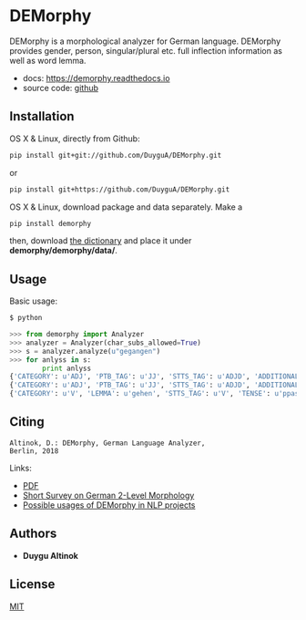 # DEMorphy

DEMorphy is a morphological analyzer for German language. DEMorphy provides gender, person, singular/plural etc. full inflection information as well as word lemma.  

* docs: https://demorphy.readthedocs.io
* source code: [github](https://github.com/DuyguA/DEMorphy)


## Installation

OS X & Linux, directly from Github:

```sh
pip install git+git://github.com/DuyguA/DEMorphy.git
```

or

```sh
pip install git+https://github.com/DuyguA/DEMorphy.git
```

OS X & Linux, download package and data separately. Make a 

```sh
pip install demorphy
```

then, download [the dictionary](https://github.com/DuyguA/DEMorphy/blob/master/DEMorphy/data/words.dg) and place it under **demorphy/demorphy/data/**.

## Usage 

Basic usage:

```sh
$ python
```
```python
>>> from demorphy import Analyzer
>>> analyzer = Analyzer(char_subs_allowed=True)
>>> s = analyzer.analyze(u"gegangen")
>>> for anlyss in s:
        print anlyss
{'CATEGORY': u'ADJ', 'PTB_TAG': u'JJ', 'STTS_TAG': u'ADJD', 'ADDITIONAL_ATTRIBUTES': u'<adv>', 'DEGREE': u'pos', 'LEMMA': u'gegangen'}
{'CATEGORY': u'ADJ', 'PTB_TAG': u'JJ', 'STTS_TAG': u'ADJD', 'ADDITIONAL_ATTRIBUTES': u'<pred>', 'DEGREE': u'pos', 'LEMMA': u'gegangen'}
{'CATEGORY': u'V', 'LEMMA': u'gehen', 'STTS_TAG': u'V', 'TENSE': u'ppast', 'PTB_TAG': u'V'}
```

## Citing


    Altinok, D.: DEMorphy, German Language Analyzer, 
    Berlin, 2018

Links:

* [PDF](www.arxiv.org/demorphypage)
* [Short Survey on German 2-Level Morphology](www.linkto2levelpage.de)
* [Possible usages of DEMorphy in NLP projects](www.linktocustomer.de)

## Authors

* **Duygu Altinok** 

## License

[MIT](https://github.com/DuyguA/DEMorphy/blob/master/LICENSE)
